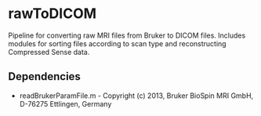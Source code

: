 # rawToDICOM
Pipeline for converting raw MRI files from Bruker to DICOM files. Includes modules for sorting files according to scan type and reconstructing Compressed Sense data.

## Dependencies
- readBrukerParamFile.m - Copyright (c) 2013, Bruker BioSpin MRI GmbH, D-76275 Ettlingen, Germany
